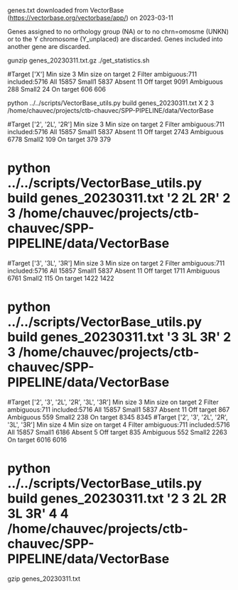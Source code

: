 genes.txt downloaded from VectorBase (https://vectorbase.org/vectorbase/app/) on 2023-03-11

Genes assigned to no orthology group (NA) or to no chrn=omosme (UNKN) or to the Y chromosome (Y_unplaced) are discarded.
Genes included into another gene are discarded.

gunzip genes_20230311.txt.gz
./get_statistics.sh

#Target ['X'] Min size 3 Min size on target 2
Filter          ambiguous:711   included:5716
All             15857
Small1          5837
Absent          11
Off target      9091
Ambiguous       288
Small2          24
On target       606     606

python ../../scripts/VectorBase_utils.py build genes_20230311.txt X 2 3 /home/chauvec/projects/ctb-chauvec/SPP-PIPELINE/data/VectorBase

#Target ['2', '2L', '2R'] Min size 3 Min size on target 2
Filter          ambiguous:711   included:5716
All             15857
Small1          5837
Absent          11
Off target      2743
Ambiguous       6778
Small2          109
On target       379     379

# python ../../scripts/VectorBase_utils.py build genes_20230311.txt '2 2L 2R' 2 3 /home/chauvec/projects/ctb-chauvec/SPP-PIPELINE/data/VectorBase

#Target ['3', '3L', '3R'] Min size 3 Min size on target 2
Filter          ambiguous:711   included:5716
All             15857
Small1          5837
Absent          11
Off target      1711
Ambiguous       6761
Small2          115
On target       1422    1422

# python ../../scripts/VectorBase_utils.py build genes_20230311.txt '3 3L 3R' 2 3 /home/chauvec/projects/ctb-chauvec/SPP-PIPELINE/data/VectorBase

#Target ['2', '3', '2L', '2R', '3L', '3R'] Min size 3 Min size on target 2
Filter          ambiguous:711   included:5716
All             15857
Small1          5837
Absent          11
Off target      867
Ambiguous       559
Small2          238
On target       8345    8345
#Target ['2', '3', '2L', '2R', '3L', '3R'] Min size 4 Min size on target 4
Filter          ambiguous:711   included:5716
All             15857
Small1          6186
Absent          5
Off target      835
Ambiguous       552
Small2          2263
On target       6016    6016

# python ../../scripts/VectorBase_utils.py build genes_20230311.txt '2 3 2L 2R 3L 3R' 4 4 /home/chauvec/projects/ctb-chauvec/SPP-PIPELINE/data/VectorBase

gzip genes_20230311.txt
